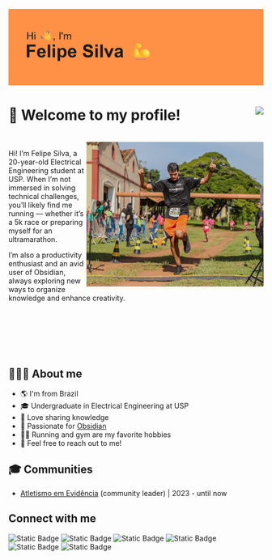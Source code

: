<!--
**FelipeHCS0055/FelipeHCS0055** is a ✨ _special_ ✨ repository because its `README.md` (this file) appears on your GitHub profile.

Here are some ideas to get you started:

- 🔭 I’m currently working on ...
- 🌱 I’m currently learning ...
- 👯 I’m looking to collaborate on ...
- 🤔 I’m looking for help with ...
- 💬 Ask me about ...
- 📫 How to reach me: ...
- 😄 Pronouns: ...
- ⚡ Fun fact: ...
-->

<p align="center">
  <img src="media/header.png" alt="" />
</p>

# 🖖 Welcome to my profile! <img align="right" src="https://komarev.com/ghpvc/?username=FelipeHCS0055&color=orange">

<br>

<img src="media/2023-december-trail-run.png" width="350px" align="right">

Hi! I’m Felipe Silva, a 20-year-old Electrical Engineering student at USP. When I’m not immersed in solving technical challenges, you’ll likely find me running — whether it’s a 5k race or preparing myself for an ultramarathon.

I’m also a productivity enthusiast and an avid user of Obsidian, always exploring new ways to organize knowledge and enhance creativity.

<br>
<br>
<br>
<br>
<br>

## 👨🏻‍💻 About me

- 🌎 I'm from Brazil
- 🎓 Undergraduate in Electrical Engineering at USP
- 🧠 Love sharing knowledge
- 💜 Passionate for [Obsidian](https://obsidian.md/)
- 🏃‍➡️ Running and gym are my favorite hobbies
- 💬  Feel free to reach out to me!

## 🎓 Communities 

- [Atletismo em Evidência](https://discord.gg/gCxzBP3b7a) (community leader) | 2023 - until now

## Connect with me

![Static Badge](https://img.shields.io/badge/LinkedIn%20-%20Felipe%20Silva%20-%20orange?color=orange&link=https%3A%2F%2Fwww.linkedin.com%2Fin%2Ffelipe-silva-93407b1b2%2F%3FprofileId%3DACoAADF85ngBd0vz4xMcZOI2CTk8PiFFX0ttBek)
![Static Badge](https://img.shields.io/badge/Instagram-%40felipe_hcs_0055-green?logo=instagram&logoColor=orange&color=orange&link=https%3A%2F%2Fwww.instagram.com%2Ffelipe_hcs_0055%2F)
![Static Badge](https://img.shields.io/badge/Strava-Felipe%20Silva-green?logo=strava&logoColor=orange&color=orange&link=https%3A%2F%2Fwww.strava.com%2Fathletes%2F125699249)
![Static Badge](https://img.shields.io/badge/Hevy-%40felipe_hcs_0055-orange?logo=hevy&logoColor=orange&color=orange)
![Static Badge](https://img.shields.io/badge/college%20email-felipe.hcs%40usp.br-orange?logo=gmail&logoColor=orange&color=orange)
![Static Badge](https://img.shields.io/badge/personal%20email-felipe.hcs%40hotmail.com-orange?logo=mailboxdotorg&logoColor=orange&color=orange)



